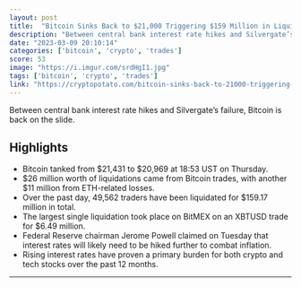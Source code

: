 ```yaml
---
layout: post
title:  "Bitcoin Sinks Back to $21,000 Triggering $159 Million in Liquidations"
description: "Between central bank interest rate hikes and Silvergate’s failure, Bitcoin is back on the slide."
date: "2023-03-09 20:10:14"
categories: ['bitcoin', 'crypto', 'trades']
score: 53
image: "https://i.imgur.com/srdHgI1.jpg"
tags: ['bitcoin', 'crypto', 'trades']
link: "https://cryptopotato.com/bitcoin-sinks-back-to-21000-triggering-159-million-in-liquidations/"
---
```


Between central bank interest rate hikes and Silvergate’s failure, Bitcoin is back on the slide.

## Highlights

- Bitcoin tanked from $21,431 to $20,969 at 18:53 UST on Thursday.
- $26 million worth of liquidations came from Bitcoin trades, with another $11 million from ETH-related losses.
- Over the past day, 49,562 traders have been liquidated for $159.17 million in total.
- The largest single liquidation took place on BitMEX on an XBTUSD trade for $6.49 million.
- Federal Reserve chairman Jerome Powell claimed on Tuesday that interest rates will likely need to be hiked further to combat inflation.
- Rising interest rates have proven a primary burden for both crypto and tech stocks over the past 12 months.

---
